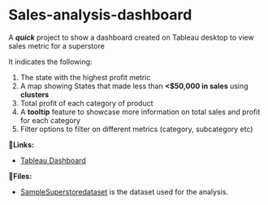 # Sales-analysis-dashboard
A _**quick**_ project to show a dashboard created on Tableau desktop to view sales metric for a superstore

 It indicates the following:
1. The state with the highest profit metric
2. A map showing States that made less than **<$50,000 in sales** using **clusters**
3. Total profit of each category of product
4. A **tooltip** feature to showcase more information on total sales and profit for each category
5. Filter options to filter on different metrics (category, subcategory etc)


🔗**Links:**
- [Tableau Dashboard](https://public.tableau.com/app/profile/amyu/viz/SuperstoreDashboard_16905053611700/Dashboard1)

📁**Files:**
- [SampleSuperstoredataset](SampleSuperstore(AutoRecovered).xlsx) is the dataset used for the analysis.
